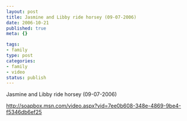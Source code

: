 ```yaml
--- 
layout: post
title: Jasmine and Libby ride horsey (09-07-2006)
date: 2006-10-21
published: true
meta: {}

tags: 
- family
type: post
categories: 
- family
- video
status: publish
---
```



Jasmine and Libby ride horsey (09-07-2006)

 

<http://soapbox.msn.com/video.aspx?vid=7ee0b608-348e-4869-9be4-f5346db6ef25>

